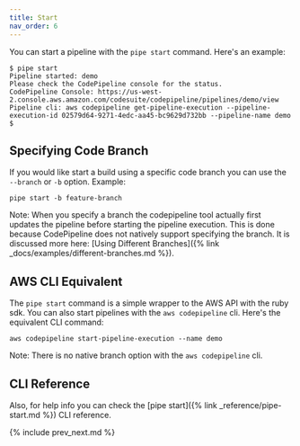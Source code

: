 ```yaml
---
title: Start
nav_order: 6
---
```


You can start a pipeline with the `pipe start` command. Here's an example:

    $ pipe start
    Pipeline started: demo
    Please check the CodePipeline console for the status.
    CodePipeline Console: https://us-west-2.console.aws.amazon.com/codesuite/codepipeline/pipelines/demo/view
    Pipeline cli: aws codepipeline get-pipeline-execution --pipeline-execution-id 02579d64-9271-4edc-aa45-bc9629d732bb --pipeline-name demo
    $

## Specifying Code Branch

If you would like start a build using a specific code branch you can use the `--branch` or `-b` option.  Example:

    pipe start -b feature-branch

Note: When you specify a branch the codepipeline tool actually first updates the pipeline before starting the pipeline execution. This is done because CodePipeline does not natively support specifying the branch. It is discussed more here: [Using Different Branches]({% link _docs/examples/different-branches.md %}).

## AWS CLI Equivalent

The `pipe start` command is a simple wrapper to the AWS API with the ruby sdk. You can also start pipelines with the `aws codepipeline` cli.  Here's the equivalent CLI command:

    aws codepipeline start-pipeline-execution --name demo

Note: There is no native branch option with the `aws codepipeline` cli.

## CLI Reference

Also, for help info you can check the [pipe start]({% link _reference/pipe-start.md %}) CLI reference.

{% include prev_next.md %}